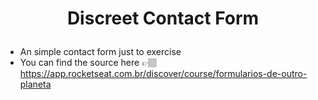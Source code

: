 # <p align="center"> Discreet Contact Form </p>

* An simple contact form just to exercise
* You can find the source here 👉🏽 https://app.rocketseat.com.br/discover/course/formularios-de-outro-planeta